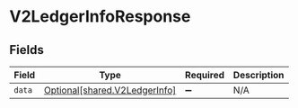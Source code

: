 # V2LedgerInfoResponse


## Fields

| Field                                                                | Type                                                                 | Required                                                             | Description                                                          |
| -------------------------------------------------------------------- | -------------------------------------------------------------------- | -------------------------------------------------------------------- | -------------------------------------------------------------------- |
| `data`                                                               | [Optional[shared.V2LedgerInfo]](../../models/shared/v2ledgerinfo.md) | :heavy_minus_sign:                                                   | N/A                                                                  |